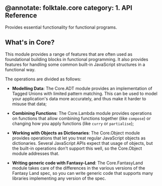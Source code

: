 @annotate: folktale.core
category: 1. API Reference
---
Provides essential functionality for functional programs.


## What's in Core?

This module provides a range of features that are often used as
foundational building blocks in functional programming. It also
provides features for handling some common built-in JavaScript
structures in a functional way.

The operations are divided as follows:

  - **Modelling Data**: The Core.ADT module provides an
    implementation of Tagged Unions with limited pattern matching.
    This can be used to model your application's data more accurately,
    and thus make it harder to misuse that data;

  - **Combining Functions**: The Core.Lambda module provides
    operations on functions that allow combining functions together
    (like `compose`) or changing how you apply functions (like `curry`
    or `partialise`);

  - **Working with Objects as Dictionaries**: The Core.Object module
    provides operations that let you treat regular JavaScript objects
    as dictionaries. Several JavaScript APIs expect that usage of
    objects, but the built-in operations don't support  this well,
    so the Core.Object module addresses that.

  - **Writing generic code with Fantasy-Land**: The Core.FantasyLand
    module takes care of the differences in the various versions of
    the Fantasy Land spec, so you can write generic code that supports
    many libraries implementing any version of the spec.

